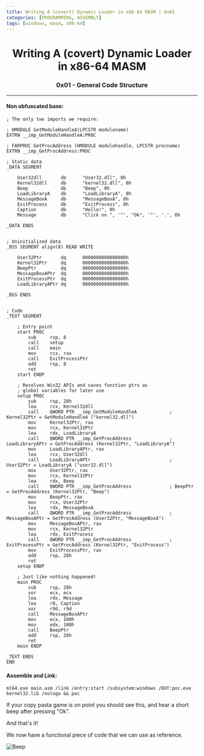 ```yaml
---
title: Writing A (covert) Dynamic Loader in x86-64 MASM | 0x01
categories: [PROGRAMMING, ASSEMBLY]
tags: [windows, masm, x86-64]
---
```


<H1 style="text-align:center">
    Writing A (covert) Dynamic Loader in x86-64 MASM
</H1>

<H3 style="text-align:center">
    0x01 - General Code Structure
</H3>

---

#### Non obfuscated base:

```liquid
; The only two imports we require:

; HMODULE GetModuleHandleA(LPCSTR modulename)
EXTRN __imp_GetModuleHandleA:PROC

; FARPROC GetProcAddress (HMODULE modulehandle, LPCSTR procname)
EXTRN __imp_GetProcAddress:PROC

; Static data 
_DATA SEGMENT
    
    User32dll       db      "User32.dll", 0h
    Kernel32dll     db      "kernel32.dll", 0h
    Beep            db      "Beep", 0h
    LoadLibraryA    db      "LoadLibraryA", 0h
    MessageBoxA     db      "MessageBoxA", 0h
    ExitProcess     db      "ExitProcess", 0h
    Caption         db      "Hello!", 0h
    Message         db      "Click on ", '"', "Ok", '"', '.', 0h

_DATA ENDS


; Uninitialized data
_BSS SEGMENT align(8) READ WRITE
    
    User32Ptr       dq      0000000000000000h
    Kernel32Ptr     dq      0000000000000000h
    BeepPtr         dq      0000000000000000h
    MessageBoxAPtr  dq      0000000000000000h
    ExitProcessPtr  dq      0000000000000000h
    LoadLibraryAPtr dq      0000000000000000h

_BSS ENDS


; Code
_TEXT SEGMENT
    
    ; Entry point
    start PROC
        sub     rsp, 8
        call    setup
        call    main
        mov     rcx, rax
        call    ExitProcessPtr
        add     rsp, 8
        ret
    start ENDP

    ; Resolves Win32 APIs and saves function ptrs as 
    ; global variables for later use
    setup PROC
        sub     rsp, 28h
        lea     rcx, Kernel32dll
        call    QWORD PTR __imp_GetModuleHandleA            ; Kernel32Ptr = GetModuleHandleA ("kernel32.dll")
        mov     Kernel32Ptr, rax
        mov     rcx, Kernel32Ptr
        lea     rdx, LoadLibraryA
        call    QWORD PTR __imp_GetProcAddress              ; LoadLibraryAPtr = GetProcAddress (Kernel32Ptr, "LoadLibraryA")
        mov     LoadLibraryAPtr, rax
        lea     rcx, User32dll
        call    LoadLibraryAPtr                             ; User32Ptr = LoadLibraryA ("user32.dll")
        mov     User32Ptr, rax
        mov     rcx, Kernel32Ptr
        lea     rdx, Beep
        call    QWORD PTR __imp_GetProcAddress              ; BeepPtr = GetProcAddress (Kernel32Ptr, "Beep")
        mov     BeepPtr, rax
        mov     rcx, User32Ptr
        lea     rdx, MessageBoxA
        call    QWORD PTR __imp_GetProcAddress              ; MessageBoxAPtr = GetProcAddress (User32Ptr, "MessageBoxA")
        mov     MessageBoxAPtr, rax
        mov     rcx, Kernel32Ptr
        lea     rdx, ExitProcess
        call    QWORD PTR __imp_GetProcAddress              ; ExitProcessPtr = GetProcAddress (Kernel32Ptr, "ExitProcess")
        mov     ExitProcessPtr, rax
        add     rsp, 28h
        ret
    setup ENDP

    ; Just like nothing happened!
    main PROC
        sub     rsp, 28h
        xor     ecx, ecx
        lea     rdx, Message
        lea     r8, Caption
        xor     r9d, r9d
        call    MessageBoxAPtr
        mov     ecx, 100h
        mov     edx, 100h
        call    BeepPtr
        add     rsp, 28h
        ret
    main ENDP

_TEXT ENDS
END
```

#### Assemble and Link:

```
ml64.exe main.asm /link /entry:start /subsystem:windows /OUT:poc.exe kernel32.lib /nologo && poc
```

If your copy pasta game is on point you should see this, and hear a short beep after pressing "Ok".
    

And that's it!

We now have a functional piece of code that we can use as reference.

![Beep](https://user-images.githubusercontent.com/20095224/176025237-f77bdbfd-f924-4f73-a244-e9a5afc5ed45.png)
